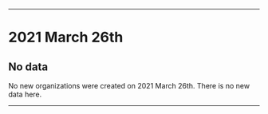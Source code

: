 
***

# 2021 March 26th

## No data

No new organizations were created on 2021 March 26th. There is no new data here.

***
